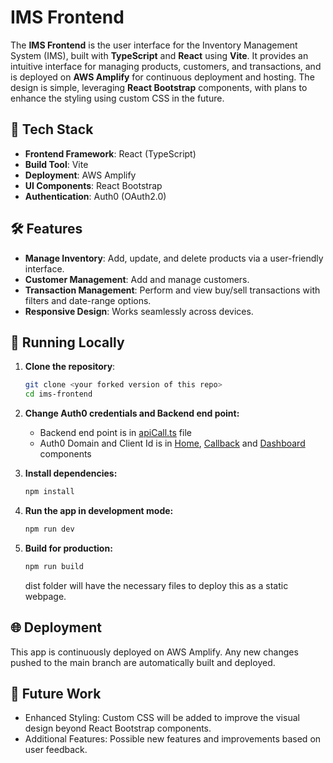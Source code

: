 # IMS Frontend

The **IMS Frontend** is the user interface for the Inventory Management System (IMS), built with **TypeScript** and **React** using **Vite**. It provides an intuitive interface for managing products, customers, and transactions, and is deployed on **AWS Amplify** for continuous deployment and hosting. The design is simple, leveraging **React Bootstrap** components, with plans to enhance the styling using custom CSS in the future.

## 🚀 Tech Stack

- **Frontend Framework**: React (TypeScript)
- **Build Tool**: Vite
- **Deployment**: AWS Amplify
- **UI Components**: React Bootstrap
- **Authentication**: Auth0 (OAuth2.0)

## 🛠️ Features

- **Manage Inventory**: Add, update, and delete products via a user-friendly interface.
- **Customer Management**: Add and manage customers.
- **Transaction Management**: Perform and view buy/sell transactions with filters and date-range options.
- **Responsive Design**: Works seamlessly across devices.

## 🔧 Running Locally

1. **Clone the repository**:

   ```bash
   git clone <your forked version of this repo>
   cd ims-frontend
   ```

2. **Change Auth0 credentials and Backend end point:**

   - Backend end point is in [apiCall.ts](https://github.com/shubhamm2712/ims_frontend/blob/main/src/utils/apiCall.ts) file
   - Auth0 Domain and Client Id is in [Home](https://github.com/shubhamm2712/ims_frontend/blob/main/src/components/Home.tsx), [Callback](https://github.com/shubhamm2712/ims_frontend/blob/main/src/components/Callback.tsx) and [Dashboard](https://github.com/shubhamm2712/ims_frontend/blob/main/src/components/Dashboard.tsx) components

3. **Install dependencies:**

   ```bash
   npm install
   ```

4. **Run the app in development mode:**

   ```bash
   npm run dev
   ```

5. **Build for production:**

   ```bash
   npm run build
   ```

   dist folder will have the necessary files to deploy this as a static webpage.

## **🌐 Deployment**

This app is continuously deployed on AWS Amplify. Any new changes pushed to the main branch are automatically built and deployed.

## **📑 Future Work**

- Enhanced Styling: Custom CSS will be added to improve the visual design beyond React Bootstrap components.
- Additional Features: Possible new features and improvements based on user feedback.
